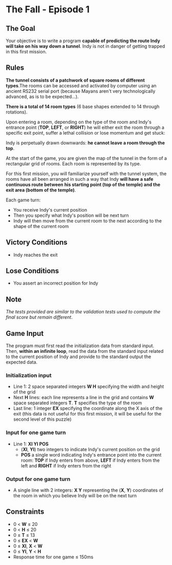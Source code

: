 # The Fall - Episode 1

## The Goal

Your objective is to write a program **capable of predicting the route Indy will
take on his way down a tunnel**. Indy is not in danger of getting trapped in
this first mission.

## Rules

**The tunnel consists of a patchwork of square rooms of different types**.The
rooms can be accessed and activated by computer using an ancient RS232 serial
port (because Mayans aren't very technologically advanced, as is to be
expected...).

**There is a total of 14 room types** (6 base shapes extended to 14 through
rotations).

Upon entering a room, depending on the type of the room and Indy's entrance
point (**TOP**, **LEFT**, or **RIGHT**) he will either exit the room through a
specific exit point, suffer a lethal collision or lose momentum and get stuck:

Indy is perpetually drawn downwards: **he cannot leave a room through the top**.

At the start of the game, you are given the map of the tunnel in the form of a
rectangular grid of rooms. Each room is represented by its type.

For this first mission, you will familiarize yourself with the tunnel system,
the rooms have all been arranged in such a way that Indy **will have a safe
continuous route between his starting point (top of the temple) and the exit
area (bottom of the temple)**.

Each game turn:

-   You receive Indy's current position
-   Then you specify what Indy's position will be next turn
-   Indy will then move from the current room to the next according to the shape
    of the current room

## Victory Conditions

-   Indy reaches the exit

## Lose Conditions

-   You assert an incorrect position for Indy

## Note

_The tests provided are similar to the validation tests used to compute the
final score but remain different_.

## Game Input

The program must first read the initialization data from standard input. Then,
**within an infinite loop**, read the data from the standard input related to
the current position of Indy and provide to the standard output the expected data.

### Initialization input

-   Line 1: 2 space separated integers **W H** specifying the width and height
    of the grid
-   Next **H** lines: each line represents a line in the grid and contains **W**
    space separated integers **T**. **T** specifies the type of the room
-   Last line: 1 integer **EX** specifying the coordinate along the X axis of
    the exit (this data is not useful for this first mission, it will be useful
    for the second level of this puzzle)

### Input for one game turn

-   Line 1: **XI YI POS**
    -   (**XI**, **YI**) two integers to indicate Indy's current position on the
        grid
    -   **POS** a single word indicating Indy's entrance point into the current
        room: **TOP** if Indy enters from above, **LEFT** if Indy enters from
        the left and **RIGHT** if Indy enters from the right

### Output for one game turn

-   A single line with 2 integers: **X Y** representing the (**X**, **Y**)
    coordinates of the room in which you believe Indy will be on the next turn

## Constraints

-   0 &lt; **W** &leq; 20
-   0 &lt; **H** &leq; 20
-   0 &leq; **T** &leq; 13
-   0 &leq; **EX** &lt; **W**
-   0 &leq; **XI**, **X** &lt; **W**
-   0 &leq; **YI**, **Y** &lt; **H**
-   Response time for one game &leq; 150ms
